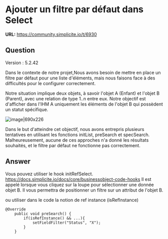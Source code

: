# Ajouter un filtre par défaut dans Select

**URL:** https://community.simplicite.io/t/6930

## Question
Version : 5.2.42

 Dans le contexte de notre projet,Nous avons besoin de mettre en place un filtre par défaut pour une liste d'éléments, mais nous faisons face à des difficultés pour le configurer correctement.

Notre situation implique deux objets, à savoir l'objet A (Enfant) et l'objet B (Parent), avec une relation de type 1..n entre eux. Notre objectif est d'afficher dans l'IHM A uniquement les éléments de l'objet B qui possèdent un statut spécifique.

![image|690x226](upload://nQ68Vzm2oiVB5MAE5YyClLylcZY.png)


Dans le but d'atteindre cet objectif, nous avons entrepris plusieurs tentatives en utilisant les fonctions initList, preSearch et specSearch. Malheureusement, aucune de ces approches n'a donné les résultats souhaités, et le filtre par défaut ne fonctionne pas correctement.

## Answer
Vous pouvez utiliser le hook initRefSelect. 
https://docs.simplicite.io/docs/core/businessobject-code-hooks
Il est appelé lorsque vous cliquez sur la loupe pour sélectionner une donnée objet B. 
Il vous permettra de positionner un filtre sur un attribut de l'objet B.

ou utiliser dans le code la notion de ref instance (isRefInstance) 

 
```
@Override
 	public void preSearch() {
 		if(isRefInstance() && ...){
 			setFieldFilter("Status", "X");	
 		}	
 	}
```
